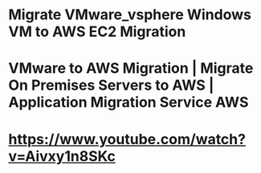 # Migrate VMware_vsphere Windows VM to AWS EC2 Migration
# VMware to AWS Migration | Migrate On Premises Servers to AWS | Application Migration Service AWS
# https://www.youtube.com/watch?v=Aivxy1n8SKc
